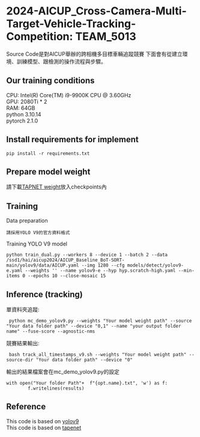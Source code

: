 # 2024-AICUP_Cross-Camera-Multi-Target-Vehicle-Tracking-Competition: TEAM_5013
Source Code是對AICUP舉辦的跨相機多目標車輛追蹤競賽
下面會有從建立環境、訓練模型、跟檢測的操作流程與步驟。

## Our training conditions
CPU: Intel(R) Core(TM) i9-9900K CPU @ 3.60GHz  
GPU: 2080Ti * 2  
RAM: 64GB  
python 3.10.14  
pytorch 2.1.0

## Install requirements for implement
```
pip install -r requirements.txt
```
## Prepare model weight
請下載[TAPNET weight](https://storage.googleapis.com/dm-tapnet/bootstap/bootstapir_checkpoint_v2.pt)放入checkpoints內

## Training

Data preparation

```
請採用YOLO V9的官方資料格式
```

Training YOLO V9 model

``` 
python train_dual.py --workers 8 --device 1 --batch 2 --data /ssd1/hai/aicup2024/AICUP_Baseline_BoT-SORT-main/yolov9/data/AICUP.yaml --img 1280 --cfg models/detect/yolov9-e.yaml --weights '' --name yolov9-e --hyp hyp.scratch-high.yaml --min-items 0 --epochs 10 --close-mosaic 15
```

## Inference (tracking)
單資料夾追蹤:
``` 
 python mc_demo_yolov9.py --weights "Your model weight path" --source "Your data folder path" --device "0,1" --name "your output folder name" --fuse-score --agnostic-nms
```

競賽結果輸出:
``` 
 bash track_all_timestamps_v9.sh --weights "Your model weight path" --source-dir "Your data folder path" --device "0"
```
輸出的結果檔案會在mc_demo_yolov9.py的設定
```
with open("Your folder Path"+  f"{opt.name}.txt", 'w') as f:
        f.writelines(results)
``` 
## Reference 
This code is based on [yolov9](https://github.com/WongKinYiu/yolov9)  
This code is based on [tapenet](https://github.com/google-deepmind/tapnet)
